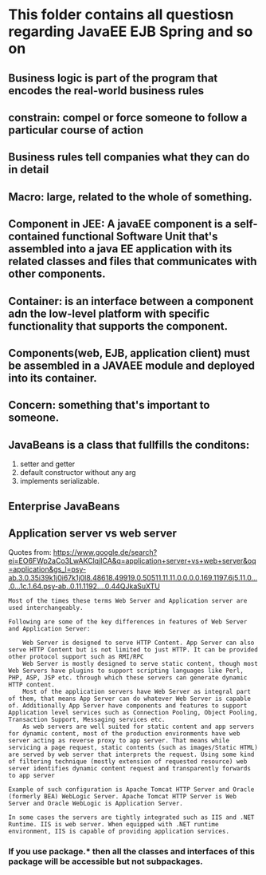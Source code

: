 # This folder contains all questiosn regarding JavaEE EJB Spring and so on


## Business logic is part of the program that encodes the real-world business rules

## constrain: compel or force someone to follow a particular course of action

## Business rules tell companies what they can do in detail

## Macro: large, related to the whole of something.

## Component in JEE: A javaEE component is a self-contained functional Software Unit that's assembled into a java EE application with its related classes and files that communicates with other components.

## Container: is an interface between a component adn the low-level platform with specific functionality that supports the component.

## Components(web, EJB, application client) must be assembled in a JAVAEE module and deployed into its container.

## Concern: something that's important to someone.


## JavaBeans is a class that fullfills the conditons:
  1. setter and getter
  2. default constructor without any arg
  3. implements serializable.
  
## Enterprise JavaBeans

## Application server vs web server
Quotes from:
https://www.google.de/search?ei=EO6FWp2aCo3LwAKClqjICA&q=application+server+vs+web+server&oq=application&gs_l=psy-ab.3.0.35i39k1j0i67k1j0l8.48618.49919.0.50511.11.11.0.0.0.0.169.1197.6j5.11.0....0...1c.1.64.psy-ab..0.11.1192....0.44QJkaSuXTU
```
Most of the times these terms Web Server and Application server are used interchangeably.

Following are some of the key differences in features of Web Server and Application Server:

    Web Server is designed to serve HTTP Content. App Server can also serve HTTP Content but is not limited to just HTTP. It can be provided other protocol support such as RMI/RPC
    Web Server is mostly designed to serve static content, though most Web Servers have plugins to support scripting languages like Perl, PHP, ASP, JSP etc. through which these servers can generate dynamic HTTP content.
    Most of the application servers have Web Server as integral part of them, that means App Server can do whatever Web Server is capable of. Additionally App Server have components and features to support Application level services such as Connection Pooling, Object Pooling, Transaction Support, Messaging services etc.
    As web servers are well suited for static content and app servers for dynamic content, most of the production environments have web server acting as reverse proxy to app server. That means while servicing a page request, static contents (such as images/Static HTML) are served by web server that interprets the request. Using some kind of filtering technique (mostly extension of requested resource) web server identifies dynamic content request and transparently forwards to app server

Example of such configuration is Apache Tomcat HTTP Server and Oracle (formerly BEA) WebLogic Server. Apache Tomcat HTTP Server is Web Server and Oracle WebLogic is Application Server.

In some cases the servers are tightly integrated such as IIS and .NET Runtime. IIS is web server. When equipped with .NET runtime environment, IIS is capable of providing application services.
```

### If you use package.* then all the classes and interfaces of this package will be accessible but not subpackages. 
